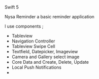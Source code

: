 Swift 5

Nysa Reminder a basic reminder application

I use components ;

- Tableview 
- Navigation Controller
- Tableview Swipe Cell
- Textfield, Datepicker, Imageview
- Camera and Gallery select image
- Core Data and Create, Delete, Update 
- Local Push Notifications
-

